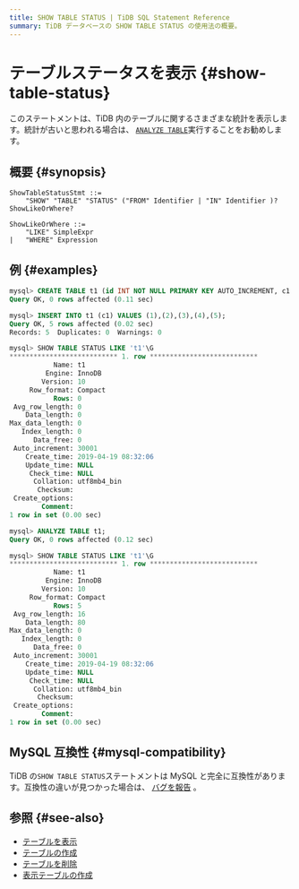 ```yaml
---
title: SHOW TABLE STATUS | TiDB SQL Statement Reference
summary: TiDB データベースの SHOW TABLE STATUS の使用法の概要。
---
```


# テーブルステータスを表示 {#show-table-status}

このステートメントは、TiDB 内のテーブルに関するさまざまな統計を表示します。統計が古いと思われる場合は、 [`ANALYZE TABLE`](/sql-statements/sql-statement-analyze-table.md)実行することをお勧めします。

## 概要 {#synopsis}

```ebnf+diagram
ShowTableStatusStmt ::=
    "SHOW" "TABLE" "STATUS" ("FROM" Identifier | "IN" Identifier )? ShowLikeOrWhere?

ShowLikeOrWhere ::=
    "LIKE" SimpleExpr
|   "WHERE" Expression
```

## 例 {#examples}

```sql
mysql> CREATE TABLE t1 (id INT NOT NULL PRIMARY KEY AUTO_INCREMENT, c1 INT NOT NULL);
Query OK, 0 rows affected (0.11 sec)

mysql> INSERT INTO t1 (c1) VALUES (1),(2),(3),(4),(5);
Query OK, 5 rows affected (0.02 sec)
Records: 5  Duplicates: 0  Warnings: 0

mysql> SHOW TABLE STATUS LIKE 't1'\G
*************************** 1. row ***************************
           Name: t1
         Engine: InnoDB
        Version: 10
     Row_format: Compact
           Rows: 0
 Avg_row_length: 0
    Data_length: 0
Max_data_length: 0
   Index_length: 0
      Data_free: 0
 Auto_increment: 30001
    Create_time: 2019-04-19 08:32:06
    Update_time: NULL
     Check_time: NULL
      Collation: utf8mb4_bin
       Checksum:
 Create_options:
        Comment:
1 row in set (0.00 sec)

mysql> ANALYZE TABLE t1;
Query OK, 0 rows affected (0.12 sec)

mysql> SHOW TABLE STATUS LIKE 't1'\G
*************************** 1. row ***************************
           Name: t1
         Engine: InnoDB
        Version: 10
     Row_format: Compact
           Rows: 5
 Avg_row_length: 16
    Data_length: 80
Max_data_length: 0
   Index_length: 0
      Data_free: 0
 Auto_increment: 30001
    Create_time: 2019-04-19 08:32:06
    Update_time: NULL
     Check_time: NULL
      Collation: utf8mb4_bin
       Checksum:
 Create_options:
        Comment:
1 row in set (0.00 sec)
```

## MySQL 互換性 {#mysql-compatibility}

TiDB の`SHOW TABLE STATUS`ステートメントは MySQL と完全に互換性があります。互換性の違いが見つかった場合は、 [バグを報告](https://docs.pingcap.com/tidb/stable/support) 。

## 参照 {#see-also}

-   [テーブルを表示](/sql-statements/sql-statement-show-tables.md)
-   [テーブルの作成](/sql-statements/sql-statement-create-table.md)
-   [テーブルを削除](/sql-statements/sql-statement-drop-table.md)
-   [表示テーブルの作成](/sql-statements/sql-statement-show-create-table.md)
